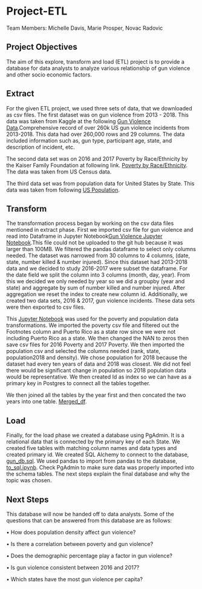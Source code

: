 # Project-ETL
Team Members: Michelle Davis, Marie Prosper, Novac Radovic 

## Project Objectives

The aim of this explore, transform and load (ETL) project is to provide a database for data analysts to analyze various relationship of gun violence and other socio economic factors.  

## Extract

For the given ETL project, we used three sets of data, that we downloaded as csv files. The first dataset was on gun violence from 2013 - 2018. This data was taken from Kaggle at the following [Gun Violence Data](https://www.kaggle.com/gunviolencearchive/gun-violence-database).Comprehensive record of over 260k US gun violence incidents from 2013-2018.  This data had over 260,000 rows and 29 columns.  The data included information such as, gun type, participant age, state, and description of incident, etc.  

The second data set was on 2016 and 2017 Poverty by Race/Ethnicity by the Kaiser Family Foundation at following link. [Poverty by Race/Ethnicity](https://www.kff.org/other/state-indicator/poverty-rate-by-raceethnicity/?currentTimeframe=0&sortModel=%7B%22colId%22:%22Location%22,%22sort%22:%22asc%22%7D/).  The data was taken from US Census data. 

The third data set was from population data for United States by State. This data was taken from following [US Population](https://worldpopulationreview.com/countries/united-states-population/). 

## Transform

The transformation process began by working on the csv data files mentioned in extract phase.  First we imported csv file for gun violence and read into Dataframe in Jupyter Notebook[Gun Violence Jupyter Notebook](https://github.com/davism02/Project-ETL/blob/main/guns_clean.ipynb).This file could not be uploaded to the git hub because it was larger than 100MB. We filtered the pandas dataframe to select only columns needed.  The dataset was narrowed from 30 columns to 4 columns, (date, state, number killed & number injured).  Since this dataset had 2013-2018 data and we decided to study 2016-2017 were subset the dataframe. For the date field we split the column into 3 columns (month, day, year).  From this we decided we only needed by year so we did a groupby (year and state) and aggregate by sum of number killed and number injured.    After aggregation we reset the index to create new column id.  Additionally, we created two data sets, 2016 & 2017, gun violence incidents.  These data sets were then exported to csv files.

This [Jupyter Notebook](https://github.com/davism02/Project-ETL/blob/main/poverty_population.ipynb) was used for the poverty and population data transformations.  We imported the poverty csv file and filtered out the Footnotes column and Puerto Rico as a state row since we were not including Puerto Rico as a state.  We then changed the NAN to zeros then save csv files for 2016 Poverty and 2017 Poverty.   We then imported the population csv and selected the columns needed (rank, state, population2018 and density).  We chose population for 2018 because the dataset had every ten years of data and 2018 was closest.  We did not feel there would be significant change in population so 2018 population data would be representative. We then created Id as index so we can have as a primary key in Postgres to connect all the tables together.


We then joined all the tables by the year first and then concated the two years into one table.
[Merged_df](https://github.com/davism02/Project-ETL/blob/main/merged_df.ipynb).

## Load

Finally, for the load phase we created a database using PgAdmin. It is a relational data that is connected by the primary key of each State.  We created five tables with matching column names and data types and created primary id.  We created SQL Alchemy to connect to the database, [gun_db.sql](https://github.com/davism02/Project-ETL/blob/main/guns_db.sql).  We used pandas to import from pandas to the database, [to_sql.ipynb](https://github.com/davism02/Project-ETL/blob/main/to_sql.ipynb). Check PgAdmin to make sure data was properly imported into the schema tables. The next steps explain the final database and why the topic was chosen. 


## Next Steps

This database will now be handed off to data analysts. Some of the questions that can be answered from this database are as follows:

•	How does population density affect gun violence?

•	Is there a correlation between poverty and gun violence?

•	Does the demographic percentage play a factor in gun violence?

•	Is gun violence consistent between 2016 and 2017?

•	Which states have the most gun violence per capita?
